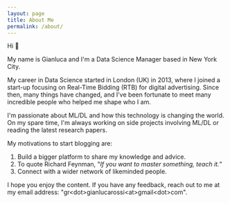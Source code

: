```yaml
---
layout: page
title: About Me
permalink: /about/
---
```


Hi :wave:

My name is Gianluca and I'm a Data Science Manager based in New York City.

My career in Data Science started in London (UK) in 2013, where I joined a start-up focusing on Real-Time Bidding (RTB) for digital advertising. Since then, many things have changed, and I've been fortunate to meet many incredible people who helped me shape who I am.

I'm passionate about ML/DL and how this technology is changing the world. On my spare time, I'm always working on side projects involving ML/DL or reading the latest research papers. 

My motivations to start blogging are:
1. Build a bigger platform to share my knowledge and advice.
2. To quote Richard Feynman, "*If you want to master something, teach it.*"
3. Connect with a wider network of likeminded people.

I hope you enjoy the content. If you have any feedback, reach out to me at my email address: "gr\<dot\>gianlucarossi\<at\>gmail\<dot\>com".